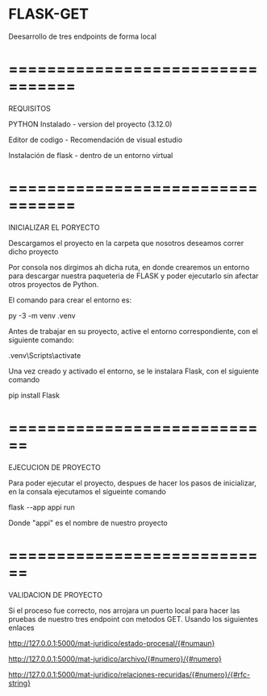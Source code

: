 # FLASK-GET
Deesarrollo de tres endpoints de forma local

# =================================
REQUISITOS

PYTHON Instalado - version del proyecto (3.12.0)

Editor de codigo - Recomendación de visual estudio

Instalación de flask - dentro de un entorno virtual

# =================================

INICIALIZAR EL PORYECTO

Descargamos el proyecto en la carpeta que nosotros deseamos correr dicho proyecto

Por consola nos dirgimos ah dicha ruta, en donde crearemos un entorno para descargar nuestra paqueteria de FLASK y poder ejecutarlo sin afectar otros proyectos de Python.

El comando para crear el entorno es:


py -3 -m venv .venv


Antes de trabajar en su proyecto, active el entorno correspondiente, con el siguiente comando:


.venv\Scripts\activate


Una vez creado y activado el entorno, se le instalara Flask, con el siguiente comando

pip install Flask


# ============================

EJECUCION DE PROYECTO

Para poder ejecutar el proyecto, despues de hacer los pasos de inicializar, en la consala ejecutamos el sigueinte comando


flask --app appi run

Donde "appi" es el nombre de nuestro proyecto

# ============================

VALIDACION DE PROYECTO

Si el proceso fue correcto, nos arrojara un puerto local para hacer las pruebas de nuestro tres endpoint con metodos GET. Usando los siguientes enlaces

http://127.0.0.1:5000/mat-juridico/estado-procesal/{#numaun}

http://127.0.0.1:5000/mat-juridico/archivo/{#numero}/{#numero}

http://127.0.0.1:5000/mat-juridico/relaciones-recuridas/{#numero}/{#rfc-string}








